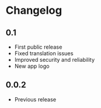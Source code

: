 # Changelog

## 0.1
- First public release
- Fixed translation issues
- Improved security and reliability
- New app logo

## 0.0.2
- Previous release
